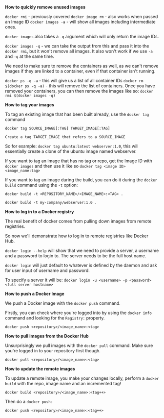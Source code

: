 __How to quickly remove unused images__

`docker rmi` - previously covered
`docker image rm` - also works when passed an Image ID
`docker images -a` - will show all images including intermediate ones.

`docker images` also takes a `-q` argument which will only return the image IDs. 

`docker images -q` - we can take the output from this and pass it into the `docker rmi`, but it won't remove all images. It also won't work if we use `-a` and `-q` at the same time.

We need to make sure to remove the containers as well, as we can't remove images if they are linked to a container, even if that container isn't running.

`docker ps -q -a` - this will give us a list of all container IDs
`docker rm $(docker ps -q -a)` - this will remove the list of containers. Once you have removed your containers, you can then remove the images like so: `docker rmi $(docker images -q)`

__How to tag your images__

To tag an existing image that has been built already, use the `docker tag` command

    docker tag SOURCE_IMAGE[:TAG] TARGET_IMAGE[:TAG]

    Create a tag TARGET_IMAGE that refers to a SOURCE_IMAGE

So for example: `docker tag ubuntu:latest webserver:1.0`, this will essentially create a clone of the ubuntu image named webserver.

If you want to tag an image that has no tag or repo, get the Image ID with `docker images` and then use it like so `docker tag <image ID> <image_name:tag>`

If you want to tag an image during the build, you can do it during the `docker build` command using the `-t` option:

    docker build -t <REPOSITORY_NAME>/<IMAGE_NAME>:<TAG> .

    docker build -t my-company/webserver:1.0 .

__How to log in to a Docker registry__

The real benefit of docker comes from pulling down images from remote registries.

So now we'll demonstrate how to log in to remote registries like Docker Hub.

`docker login --help` will show that we need to provide a server, a username and a password to login to.  The server needs to be the full host name.

`docker login` will just default to whatever is defined by the daemon and ask for user input of username and password.

To specify a server it will be: `docker login -u <username> -p <password> <full server hostname>`


__How to push a Docker Image__

We push a Docker image with the `docker push` command.

Firstly, you can check where you're logged into by using the `docker info` command and looking for the `Registry:` property.

    docker push <repository>/<image_name>:<tag>


__How to pull images from the Docker Hub__

Unsurprisingly we pull images with the `docker pull` command.  Make sure you're logged in to your repository first though.

    docker pull <repository>/<image_name>:<tag> 

__How to update the remote images__

To update a remote image, you make your changes locally, perform a `docker build` with the repo, image name and an incremented tag!

    docker build <repository>/<image_name>:<tag++>

Then do a `docker push`:

    docker push <repository>/<image_name>:<tag++>

